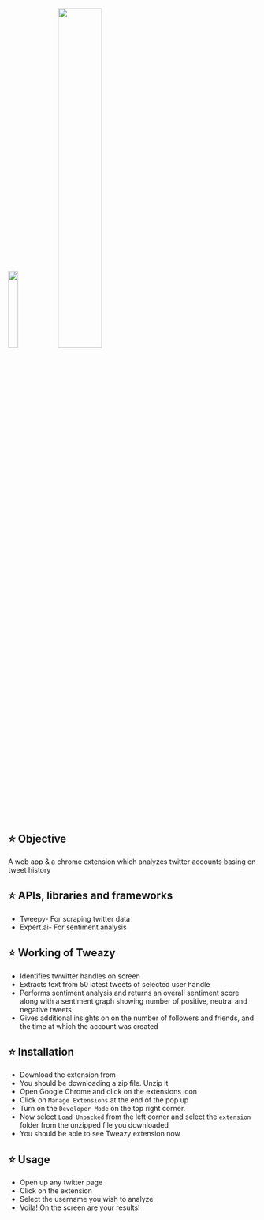 # <img width="20%" src="https://user-images.githubusercontent.com/54776537/109198721-90b4de80-77c4-11eb-90e0-4b3de72e2016.gif"><img width="42%" src="https://user-images.githubusercontent.com/54776537/109186732-3feab900-77b7-11eb-8cf3-029ccc375cdb.png">


## :star: Objective

A web app & a chrome extension which analyzes twitter accounts basing on tweet history

## :star: APIs, libraries and frameworks
- Tweepy- For scraping twitter data
- Expert.ai- For sentiment analysis

## :star: Working of Tweazy
- Identifies twwitter handles on screen
- Extracts text from 50 latest tweets of selected user handle
- Performs sentiment analysis and returns an overall sentiment score along with a sentiment graph showing number of positive, neutral and negative tweets
- Gives additional insights on on the number of followers and friends, and the time at which the account was created

## :star: Installation
- Download the extension from- 
- You should be downloading a zip file. Unzip it
- Open Google Chrome and click on the extensions icon
- Click on `Manage Extensions` at the end of the pop up
- Turn on the `Developer Mode` on the top right corner.
- Now select `Load Unpacked` from the left corner and select the `extension` folder from the unzipped file you downloaded
- You should be able to see Tweazy extension now

## :star: Usage
- Open up any twitter page
- Click on the extension
- Select the username you wish to analyze
- Voila! On the screen are your results!
